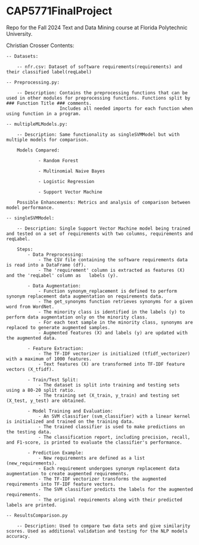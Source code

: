 # CAP5771FinalProject
Repo for the Fall 2024 Text and Data Mining course at Florida Polytechnic University.

Christian Crosser
Contents:

    -- Datasets:

        -- nfr.csv: Dataset of software requirements(requirements) and their classified label(reqLabel)

    -- Preprocessing.py:

        -- Description: Contains the preprocessing functions that can be used in other modules for preprocessing functions. Functions split by ### Function Title ### comments.
                        Includes all needed imports for each function when using function in a program.

    -- multipleMLModels.py:

        -- Description: Same functionality as singleSVMModel but with multiple models for comparison.
        
        Models Compared:

                - Random Forest

                - Multinomial Naive Bayes

                - Logistic Regression

                - Support Vector Machine

        Possible Enhancements: Metrics and analysis of comparison between model performance.

    -- singleSVMModel:

        -- Description: Single Support Vector Machine model being trained and tested on a set of requirements with two columns, requirements and reqLabel. 

        Steps:
            - Data Preprocessing:
                - The CSV file containing the software requirements data is read into a DataFrame (df).
                - The 'requirement' column is extracted as features (X) and the 'reqLabel' column as   labels (y).

            - Data Augmentation:
                - Function synonym_replacement is defined to perform synonym replacement data augmentation on requirements data.
                - The get_synonyms function retrieves synonyms for a given word from WordNet.
                - The minority class is identified in the labels (y) to perform data augmentation only on the minority class.
                - For each text sample in the minority class, synonyms are replaced to generate augmented samples.
                - Augmented features (X) and labels (y) are updated with the augmented data.

            - Feature Extraction:
                - The TF-IDF vectorizer is initialized (tfidf_vectorizer) with a maximum of 1000 features.
                - Text features (X) are transformed into TF-IDF feature vectors (X_tfidf).

            - Train/Test Split:
                - The dataset is split into training and testing sets using a 80-20 split ratio.
                - The training set (X_train, y_train) and testing set (X_test, y_test) are obtained.

            - Model Training and Evaluation:
                - An SVM classifier (svm_classifier) with a linear kernel is initialized and trained on the training data.
                - The trained classifier is used to make predictions on the testing data.
                - The classification report, including precision, recall, and F1-score, is printed to evaluate the classifier's performance.

            - Prediction Example:
                - New requirements are defined as a list (new_requirements).
                - Each requirement undergoes synonym replacement data augmentation to create augmented requirements.
                - The TF-IDF vectorizer transforms the augmented requirements into TF-IDF feature vectors.
                - The SVM classifier predicts the labels for the augmented requirements.
                - The original requirements along with their predicted labels are printed.

    -- ResultsComparison.py
        
        -- Description: Used to compare two data sets and give similarity scores. Used as additional validation and testing for the NLP models accuracy.

